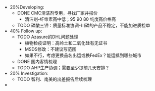 - 20%Developing:
	- DONE CMC清洁剂专用，寻找厂家并报价
		- 清洁剂-纤维素高中低；95 90 80 纯度高价格高
	- TODO 磷酸三钾：质量标准协调-川磷的产品不稳定，不能加进质检单
- 40% Follow up:
	- TODO Azasure的DHL问题处理
		- 植物检疫证明：高岭土和二氧化硅有无证书
		- MSDS修改：不建议写范围
		- 如果不行，考虑更换品名出运或换FedEx？能运抵到哪些城市
	- DONE 国内客情梳理
	- TODO AHP生产协调；需要至少提前几天安排？
- 20% Investigation:
	- TODO 智利、南美的出差报告后续梳理
-